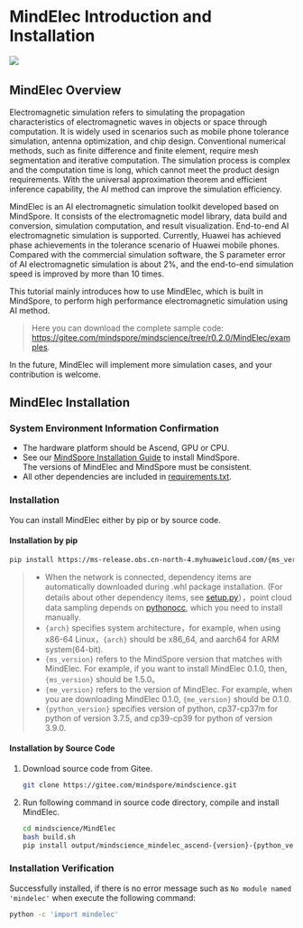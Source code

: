 # MindElec Introduction and Installation

<a href="https://gitee.com/mindspore/docs/blob/r2.0/docs/mindelec/docs/source_en/intro_and_install.md" target="_blank"><img src="https://mindspore-website.obs.cn-north-4.myhuaweicloud.com/website-images/r2.0/resource/_static/logo_source_en.png"></a>&nbsp;&nbsp;

## MindElec Overview

Electromagnetic simulation refers to simulating the propagation characteristics of electromagnetic waves in objects or space through computation. It is widely used in scenarios such as mobile phone tolerance simulation, antenna optimization, and chip design. Conventional numerical methods, such as finite difference and finite element, require mesh segmentation and iterative computation. The simulation process is complex and the computation time is long, which cannot meet the product design requirements. With the universal approximation theorem and efficient inference capability, the AI method can improve the simulation efficiency.

MindElec is an AI electromagnetic simulation toolkit developed based on MindSpore. It consists of the electromagnetic model library, data build and conversion, simulation computation, and result visualization. End-to-end AI electromagnetic simulation is supported. Currently, Huawei has achieved phase achievements in the tolerance scenario of Huawei mobile phones. Compared with the commercial simulation software, the S parameter error of AI electromagnetic simulation is about 2%, and the end-to-end simulation speed is improved by more than 10 times.

This tutorial mainly introduces how to use MindElec, which is built in MindSpore, to perform high performance electromagnetic simulation using AI method.

> Here you can download the complete sample code: <https://gitee.com/mindspore/mindscience/tree/r0.2.0/MindElec/examples>.

In the future, MindElec will implement more simulation cases, and your contribution is welcome.

## MindElec Installation

### System Environment Information Confirmation

- The hardware platform should be Ascend, GPU or CPU.
- See our [MindSpore Installation Guide](https://www.mindspore.cn/install/en) to install MindSpore.  
    The versions of MindElec and MindSpore must be consistent.
- All other dependencies are included in [requirements.txt](https://gitee.com/mindspore/mindscience/blob/r0.2.0/MindElec/requirements.txt).

### Installation

You can install MindElec either by pip or by source code.

#### Installation by pip

```bash
pip install https://ms-release.obs.cn-north-4.myhuaweicloud.com/{ms_version}/mindscience/{arch}/mindscience_mindelec_ascend-{me_version}-{python_version}-linux_{arch}.whl -i https://pypi.tuna.tsinghua.edu.cn/simple
```

> - When the network is connected, dependency items are automatically downloaded during .whl package installation. (For details about other dependency items, see [setup.py](https://gitee.com/mindspore/mindscience/blob/r0.2.0/MindElec/setup.py)），point cloud data sampling depends on [pythonocc](https://github.com/tpaviot/pythonocc-core), which you need to install manually.
> - `{arch}` specifies system architecture，for example, when using x86-64 Linux，`{arch}` should be x86_64, and aarch64 for ARM system(64-bit).
> - `{ms_version}` refers to the MindSpore version that matches with MindElec. For example, if you want to install MindElec 0.1.0, then,`{ms_version}` should be 1.5.0。
> - `{me_version}` refers to the version of MindElec. For example, when you are downloading MindElec 0.1.0, `{me_version}` should be 0.1.0.
> - `{python_version}` specifies version of python, cp37-cp37m for python of version 3.7.5, and cp39-cp39 for python of version 3.9.0.

#### Installation by Source Code

1. Download source code from Gitee.

    ```bash
    git clone https://gitee.com/mindspore/mindscience.git
    ```

2. Run following command in source code directory, compile and install MindElec.

    ```bash
    cd mindscience/MindElec
    bash build.sh
    pip install output/mindscience_mindelec_ascend-{version}-{python_version}-linux_{arch}.whl -i https://pypi.tuna.tsinghua.edu.cn/simple
    ```

### Installation Verification

Successfully installed, if there is no error message such as `No module named 'mindelec'` when execute the following command:

```bash
python -c 'import mindelec'
```
